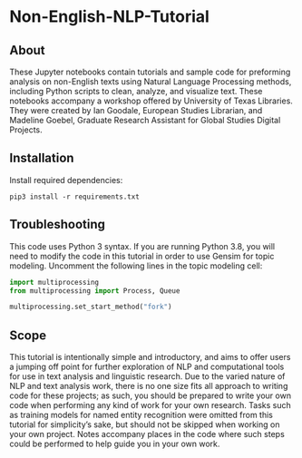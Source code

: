 # Non-English-NLP-Tutorial

## About

These Jupyter notebooks contain tutorials and sample code for preforming analysis on non-English texts using Natural Language Processing methods, including Python scripts to clean, analyze, and visualize text. These notebooks accompany a workshop offered by University of Texas Libraries. They were created by Ian Goodale, European Studies Librarian, and Madeline Goebel, Graduate Research Assistant for Global Studies Digital Projects.

## Installation

Install required dependencies:

```
pip3 install -r requirements.txt
```

## Troubleshooting

This code uses Python 3 syntax. If you are running Python 3.8, you will need to modify the code in this tutorial in order to use Gensim for topic modeling. Uncomment the following lines in the topic modeling cell:

```python
import multiprocessing
from multiprocessing import Process, Queue

multiprocessing.set_start_method("fork")
```

## Scope

This tutorial is intentionally simple and introductory, and aims to offer users a jumping off point for further exploration of NLP and computational tools for use in text analysis and linguistic research. Due to the varied nature of NLP and text analysis work, there is no one size fits all approach to writing code for these projects; as such, you should be prepared to write your own code when performing any kind of work for your own research. Tasks such as training models for named entity recognition were omitted from this tutorial for simplicity’s sake, but should not be skipped when working on your own project. Notes accompany places in the code where such steps could be  performed to help guide you in your own work.
